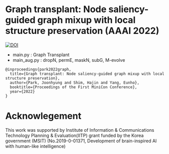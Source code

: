 # Graph transplant: Node saliency-guided graph mixup with local structure preservation (AAAI 2022)
[![DOI](https://zenodo.org/badge/548690992.svg)](https://zenodo.org/badge/latestdoi/548690992)
- main.py : Graph Transplant
- main_aug.py : dropN, permE, maskN, subG, M-evolve 







```
@inproceedings{park2022graph,
  title={Graph transplant: Node saliency-guided graph mixup with local structure preservation},
  author={Park, Joonhyung and Shim, Hajin and Yang, Eunho},
  booktitle={Proceedings of the First MiniCon Conference},
  year={2022}
}
```

# Acknowlegement
This work was supported by Institute of Information & Communications Technology Planning & Evaluation(IITP) grant funded by the Korea government (MSIT) (No.2019-0-01371, Development of brain-inspired AI with human-like intelligence)
